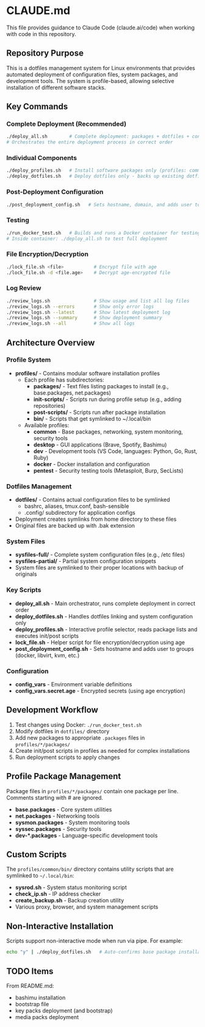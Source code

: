 # CLAUDE.md

This file provides guidance to Claude Code (claude.ai/code) when working with code in this repository.

## Repository Purpose

This is a dotfiles management system for Linux environments that provides automated deployment of configuration files, system packages, and development tools. The system is profile-based, allowing selective installation of different software stacks.

## Key Commands

### Complete Deployment (Recommended)
```bash
./deploy_all.sh        # Complete deployment: packages + dotfiles + configuration
# Orchestrates the entire deployment process in correct order
```

### Individual Components
```bash
./deploy_profiles.sh   # Install software packages only (profiles: common, desktop, dev, docker, pentest)
./deploy_dotfiles.sh   # Deploy dotfiles only - backs up existing dotfiles and creates symlinks
```

### Post-Deployment Configuration
```bash
./post_deployment_config.sh   # Sets hostname, domain, and adds user to necessary groups
```

### Testing
```bash
./run_docker_test.sh   # Builds and runs a Docker container for testing dotfile deployment
# Inside container: ./deploy_all.sh to test full deployment
```

### File Encryption/Decryption
```bash
./lock_file.sh <file>           # Encrypt file with age
./lock_file.sh -d <file.age>    # Decrypt age-encrypted file
```

### Log Review
```bash
./review_logs.sh                # Show usage and list all log files
./review_logs.sh --errors       # Show only error logs
./review_logs.sh --latest       # Show latest deployment log
./review_logs.sh --summary      # Show deployment summary
./review_logs.sh --all          # Show all logs
```

## Architecture Overview

### Profile System
- **profiles/** - Contains modular software installation profiles
  - Each profile has subdirectories:
    - **packages/** - Text files listing packages to install (e.g., base.packages, net.packages)
    - **init-scripts/** - Scripts run during profile setup (e.g., adding repositories)
    - **post-scripts/** - Scripts run after package installation
    - **bin/** - Scripts that get symlinked to ~/.local/bin
  - Available profiles:
    - **common** - Base packages, networking, system monitoring, security tools
    - **desktop** - GUI applications (Brave, Spotify, Bashimu)
    - **dev** - Development tools (VS Code, languages: Python, Go, Rust, Ruby)
    - **docker** - Docker installation and configuration
    - **pentest** - Security testing tools (Metasploit, Burp, SecLists)

### Dotfiles Management
- **dotfiles/** - Contains actual configuration files to be symlinked
  - bashrc, aliases, tmux.conf, bash-sensible
  - .config/ subdirectory for application configs
- Deployment creates symlinks from home directory to these files
- Original files are backed up with .bak extension

### System Files
- **sysfiles-full/** - Complete system configuration files (e.g., /etc files)
- **sysfiles-partial/** - Partial system configuration snippets
- System files are symlinked to their proper locations with backup of originals

### Key Scripts
- **deploy_all.sh** - Main orchestrator, runs complete deployment in correct order  
- **deploy_dotfiles.sh** - Handles dotfiles linking and system configuration only
- **deploy_profiles.sh** - Interactive profile selector, reads package lists and executes init/post scripts
- **lock_file.sh** - Helper script for file encryption/decryption using age
- **post_deployment_config.sh** - Sets hostname and adds user to groups (docker, libvirt, kvm, etc.)

### Configuration
- **config_vars** - Environment variable definitions
- **config_vars.secret.age** - Encrypted secrets (using age encryption)

## Development Workflow

1. Test changes using Docker: `./run_docker_test.sh`
2. Modify dotfiles in `dotfiles/` directory
3. Add new packages to appropriate `.packages` files in `profiles/*/packages/`
4. Create init/post scripts in profiles as needed for complex installations
5. Run deployment scripts to apply changes

## Profile Package Management

Package files in `profiles/*/packages/` contain one package per line. Comments starting with # are ignored.
- **base.packages** - Core system utilities
- **net.packages** - Networking tools
- **sysmon.packages** - System monitoring tools
- **syssec.packages** - Security tools
- **dev-*.packages** - Language-specific development tools

## Custom Scripts

The `profiles/common/bin/` directory contains utility scripts that are symlinked to `~/.local/bin`:
- **sysrod.sh** - System status monitoring script
- **check_ip.sh** - IP address checker
- **create_backup.sh** - Backup creation utility
- Various proxy, browser, and system management scripts

## Non-Interactive Installation

Scripts support non-interactive mode when run via pipe. For example:
```bash
echo "y" | ./deploy_dotfiles.sh   # Auto-confirms base package installation
```

## TODO Items

From README.md:
- bashimu installation
- bootstrap file
- key packs deployment (and bootstrap)
- media packs deployment